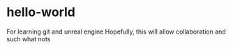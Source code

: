 # hello-world
For learning git and unreal engine
Hopefully, this will allow collaboration and such what nots
